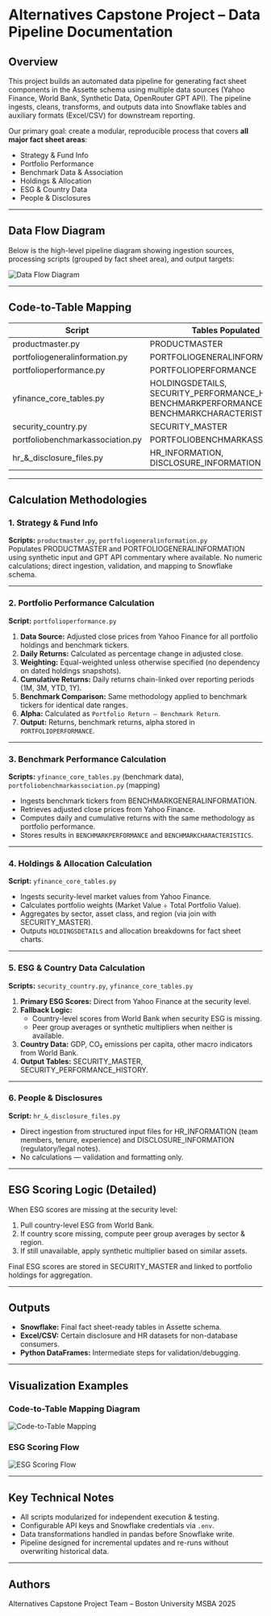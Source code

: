 
# Alternatives Capstone Project – Data Pipeline Documentation

## Overview
This project builds an automated data pipeline for generating fact sheet components in the Assette schema using multiple data sources (Yahoo Finance, World Bank, Synthetic Data, OpenRouter GPT API). The pipeline ingests, cleans, transforms, and outputs data into Snowflake tables and auxiliary formats (Excel/CSV) for downstream reporting.

Our primary goal: create a modular, reproducible process that covers **all major fact sheet areas**:
- Strategy & Fund Info
- Portfolio Performance
- Benchmark Data & Association
- Holdings & Allocation
- ESG & Country Data
- People & Disclosures

---

## Data Flow Diagram
Below is the high-level pipeline diagram showing ingestion sources, processing scripts (grouped by fact sheet area), and output targets:

![Data Flow Diagram](diagram.png)

---

## Code-to-Table Mapping

| Script | Tables Populated |
| --- | --- |
| productmaster.py | PRODUCTMASTER |
| portfoliogeneralinformation.py | PORTFOLIOGENERALINFORMATION |
| portfolioperformance.py | PORTFOLIOPERFORMANCE |
| yfinance_core_tables.py | HOLDINGSDETAILS, SECURITY_PERFORMANCE_HISTORY, BENCHMARKPERFORMANCE, BENCHMARKCHARACTERISTICS |
| security_country.py | SECURITY_MASTER |
| portfoliobenchmarkassociation.py | PORTFOLIOBENCHMARKASSOCIATION |
| hr_&_disclosure_files.py | HR_INFORMATION, DISCLOSURE_INFORMATION |

---

## Calculation Methodologies

### 1. Strategy & Fund Info
**Scripts:** `productmaster.py`, `portfoliogeneralinformation.py`  
Populates PRODUCTMASTER and PORTFOLIOGENERALINFORMATION using synthetic input and GPT API commentary where available. No numeric calculations; direct ingestion, validation, and mapping to Snowflake schema.

---

### 2. Portfolio Performance Calculation
**Script:** `portfolioperformance.py`  
1. **Data Source:** Adjusted close prices from Yahoo Finance for all portfolio holdings and benchmark tickers.
2. **Daily Returns:** Calculated as percentage change in adjusted close.
3. **Weighting:** Equal-weighted unless otherwise specified (no dependency on dated holdings snapshots).
4. **Cumulative Returns:** Daily returns chain-linked over reporting periods (1M, 3M, YTD, 1Y).
5. **Benchmark Comparison:** Same methodology applied to benchmark tickers for identical date ranges.
6. **Alpha:** Calculated as `Portfolio Return – Benchmark Return`.
7. **Output:** Returns, benchmark returns, alpha stored in `PORTFOLIOPERFORMANCE`.

---

### 3. Benchmark Performance Calculation
**Scripts:** `yfinance_core_tables.py` (benchmark data), `portfoliobenchmarkassociation.py` (mapping)  
- Ingests benchmark tickers from BENCHMARKGENERALINFORMATION.  
- Retrieves adjusted close prices from Yahoo Finance.  
- Computes daily and cumulative returns with the same methodology as portfolio performance.  
- Stores results in `BENCHMARKPERFORMANCE` and `BENCHMARKCHARACTERISTICS`.

---

### 4. Holdings & Allocation Calculation
**Script:** `yfinance_core_tables.py`  
- Ingests security-level market values from Yahoo Finance.  
- Calculates portfolio weights (Market Value ÷ Total Portfolio Value).  
- Aggregates by sector, asset class, and region (via join with SECURITY_MASTER).  
- Outputs `HOLDINGSDETAILS` and allocation breakdowns for fact sheet charts.

---

### 5. ESG & Country Data Calculation
**Scripts:** `security_country.py`, `yfinance_core_tables.py`  
1. **Primary ESG Scores:** Direct from Yahoo Finance at the security level.
2. **Fallback Logic:**  
   - Country-level scores from World Bank when security ESG is missing.  
   - Peer group averages or synthetic multipliers when neither is available.  
3. **Country Data:** GDP, CO₂ emissions per capita, other macro indicators from World Bank.
4. **Output Tables:** SECURITY_MASTER, SECURITY_PERFORMANCE_HISTORY.

---

### 6. People & Disclosures
**Script:** `hr_&_disclosure_files.py`  
- Direct ingestion from structured input files for HR_INFORMATION (team members, tenure, experience) and DISCLOSURE_INFORMATION (regulatory/legal notes).  
- No calculations — validation and formatting only.

---

## ESG Scoring Logic (Detailed)
When ESG scores are missing at the security level:
1. Pull country-level ESG from World Bank.
2. If country score missing, compute peer group averages by sector & region.
3. If still unavailable, apply synthetic multiplier based on similar assets.

Final ESG scores are stored in SECURITY_MASTER and linked to portfolio holdings for aggregation.

---

## Outputs
- **Snowflake:** Final fact sheet-ready tables in Assette schema.
- **Excel/CSV:** Certain disclosure and HR datasets for non-database consumers.
- **Python DataFrames:** Intermediate steps for validation/debugging.

---

## Visualization Examples

### Code-to-Table Mapping Diagram
![Code-to-Table Mapping](code_to_table_mapping.png)

### ESG Scoring Flow
![ESG Scoring Flow](esg_scoring_flow.png)

---

## Key Technical Notes
- All scripts modularized for independent execution & testing.
- Configurable API keys and Snowflake credentials via `.env`.
- Data transformations handled in pandas before Snowflake write.
- Pipeline designed for incremental updates and re-runs without overwriting historical data.

---

## Authors
Alternatives Capstone Project Team – Boston University MSBA 2025

